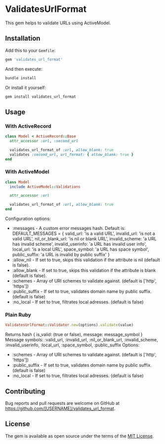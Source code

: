# ValidatesUrlFormat

This gem helps to validate URLs using ActiveModel.

## Installation

Add this to your `Gemfile`:

```ruby
gem 'validates_url_format'
```
And then execute:

```sh
bundle install
```

Or install it yourself:

```sh
gem install validates_url_format
```

## Usage

### With ActiveRecord
```ruby
class Model < ActiveRecord::Base
  attr_accessor :url, :second_url

  validates_url_format_of :url, allow_blank: true
  validates :second_url, url_format: { allow_blank: true }
end
```

### With ActiveModel

```ruby
class Model
  include ActiveModel::Validations

  attr_accessor :url

  validates_url_format_of :url, allow_blank: true
end
```

Configuration options:
- :messages - A custom error messages hash. Default is:
    DEFAULT_MESSAGES = {
      valid_url: 'is a valid URL',
      invalid_url: 'is not a valid URL',
      nil_or_blank_url: 'is nil or blank URL',
      invalid_scheme: 'a URL has invalid scheme',
      invalid_userinfo: 'a URL has invalid user info',
      local_url: 'is a local URL',
      space_symbol: 'a URL has space symbol',
      public_suffix: 'a URL is invalid by public suffix'
    }
- :allow_nil - If set to true, skips this validation if the attribute is nil (default is false).
- :allow_blank - If set to true, skips this validation if the attribute is blank (default is false).
- :schemes - Array of URI schemes to validate against. (default is ['http', 'https'])
- :public_suffix - If set to true, validates domain name by public suffix. (default is false)
- :no_local - If set to true, filtrates local adresses. (default is false)

### Plain Ruby

```ruby
ValidatesUrlFormat::Validator.new(options).validate(value)
```
Returns hash { is_valid: (true or false), message:  message_symbol }
Message symbols: :valid_url, :invalid_url, :nil_or_blank_url, :invalid_scheme,
                 :invalid_userinfo, :local_url, :space_symbol, :public_suffix
Options:
- :schemes - Array of URI schemes to validate against. (default is ['http', 'https'])
- :public_suffix - If set to true, validates domain name by public suffix. (default is false)
- :no_local - If set to true, filtrates local adresses. (default is false)

## Contributing

Bug reports and pull requests are welcome on GitHub at https://github.com/[USERNAME]/validates_url_format.

## License

The gem is available as open source under the terms of the [MIT License](https://opensource.org/licenses/MIT).
